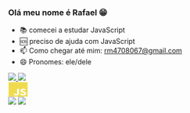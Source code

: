 ### Olá meu nome é Rafael 😁


- 📚 comecei a estudar JavaScript
- 🆘 preciso de ajuda com JavaScript
- 📫 Como chegar até mim: rm4708067@gmail.com
- 😄 Pronomes: ele/dele

<div>
  <a href="https://github.com/R4fael122">
  <img height="180em" src="https://github-readme-stats.vercel.app/api?username=R4fael122&show_icons=true&theme=tokyonight&include_all_commits=true&count_private=true"/>
    <img height="180em" src="https://github-readme-stats.vercel.app/api/top-langs/?username=R4fael122&layout=compact&langs_count=7&theme=tokyonight"/>
</div>

  <img align="center" alt="Rafa-Js" height="30" width="40" src="https://raw.githubusercontent.com/devicons/devicon/master/icons/javascript/javascript-plain.svg">
 
<div>
  <a href="https://instagram.com/rafael_12233" target="_blank"><img src="https://img.shields.io/badge/-Instagram-%23E4405F?style=for-the-badge&logo=instagram&logoColor=white" target="_blank"></a>
  <a href = "mailto:rm4708067@gmail.com"><img src="https://img.shields.io/badge/-Gmail-%23333?style=for-the-badge&logo=gmail&logoColor=white" target="_blank"></a>
